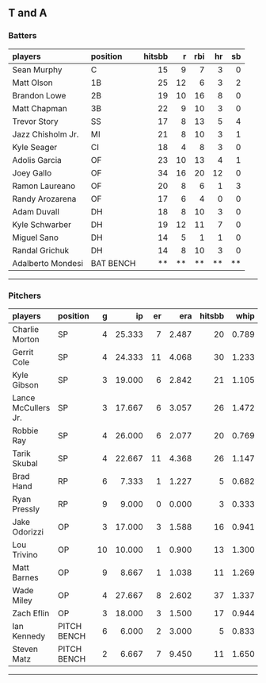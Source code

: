 ## T and A

### Batters

 
|players           |position  | hitsbb|  r| rbi| hr| sb| 
|:-----------------|:---------|------:|--:|---:|--:|--:| 
|Sean Murphy       |C         |     15|  9|   7|  3|  0| 
|Matt Olson        |1B        |     25| 12|   6|  3|  2| 
|Brandon Lowe      |2B        |     19| 10|  16|  8|  0| 
|Matt Chapman      |3B        |     22|  9|  10|  3|  0| 
|Trevor Story      |SS        |     17|  8|  13|  5|  4| 
|Jazz Chisholm Jr. |MI        |     21|  8|  10|  3|  1| 
|Kyle Seager       |CI        |     18|  4|   8|  3|  0| 
|Adolis Garcia     |OF        |     23| 10|  13|  4|  1| 
|Joey Gallo        |OF        |     34| 16|  20| 12|  0| 
|Ramon Laureano    |OF        |     20|  8|   6|  1|  3| 
|Randy Arozarena   |OF        |     17|  6|   4|  0|  0| 
|Adam Duvall       |DH        |     18|  8|  10|  3|  0| 
|Kyle Schwarber    |DH        |     19| 12|  11|  7|  0| 
|Miguel Sano       |DH        |     14|  5|   1|  1|  0| 
|Randal Grichuk    |DH        |     14|  8|  10|  3|  0| 
|Adalberto Mondesi |BAT BENCH |     **| **|  **| **| **| 


* * *

### Pitchers

 
|players             |position    |  g|     ip| er|   era| hitsbb|  whip| so|  w| sv| 
|:-------------------|:-----------|--:|------:|--:|-----:|------:|-----:|--:|--:|--:| 
|Charlie Morton      |SP          |  4| 25.333|  7| 2.487|     20| 0.789| 32|  2|  0| 
|Gerrit Cole         |SP          |  4| 24.333| 11| 4.068|     30| 1.233| 30|  1|  0| 
|Kyle Gibson         |SP          |  3| 19.000|  6| 2.842|     21| 1.105| 24|  1|  0| 
|Lance McCullers Jr. |SP          |  3| 17.667|  6| 3.057|     26| 1.472| 23|  2|  0| 
|Robbie Ray          |SP          |  4| 26.000|  6| 2.077|     20| 0.769| 33|  3|  0| 
|Tarik Skubal        |SP          |  4| 22.667| 11| 4.368|     26| 1.147| 24|  1|  0| 
|Brad Hand           |RP          |  6|  7.333|  1| 1.227|      5| 0.682|  7|  0|  4| 
|Ryan Pressly        |RP          |  9|  9.000|  0| 0.000|      3| 0.333| 15|  0|  6| 
|Jake Odorizzi       |OP          |  3| 17.000|  3| 1.588|     16| 0.941|  9|  1|  0| 
|Lou Trivino         |OP          | 10| 10.000|  1| 0.900|     13| 1.300| 10|  0|  2| 
|Matt Barnes         |OP          |  9|  8.667|  1| 1.038|     11| 1.269| 11|  1|  4| 
|Wade Miley          |OP          |  4| 27.667|  8| 2.602|     37| 1.337| 20|  1|  0| 
|Zach Eflin          |OP          |  3| 18.000|  3| 1.500|     17| 0.944| 11|  2|  0| 
|Ian Kennedy         |PITCH BENCH |  6|  6.000|  2| 3.000|      5| 0.833|  5|  0|  3| 
|Steven Matz         |PITCH BENCH |  2|  6.667|  7| 9.450|     11| 1.650|  7|  0|  0| 


* * *


